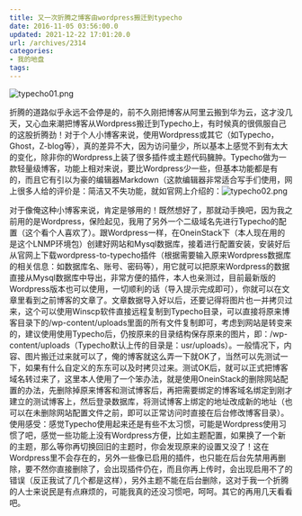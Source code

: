 ```yaml
---
title: 又一次折腾之博客由wordpress搬迁到typecho
date: 2016-11-05 03:56:00.0
updated: 2021-12-22 17:01:20.0
url: /archives/2314
categories: 
- 我的地盘
tags: 
---
```


<p><img src="https://cdn.uu126.cn/usr/uploads/2016/11/3711010183.png" alt="typecho01.png" title="typecho01.png"></p><p>折腾的道路似乎永远不会停是的，前不久刚把博客从阿里云搬到华为云，这才没几天，又心血来潮把博客从Wordpress搬迁到Typecho上，有时候真的很佩服自己的这股折腾劲！对于个人小博客来说，使用Wordpress或其它（如Typecho，Ghost，Z-blog等），真的差异不大，因为访问量少，所以基本上感觉不到有太大的变化，除非你的Wordpress上装了很多插件或主题代码臃肿。Typecho做为一款轻量级博客，功能上相对来说，要比Wordpress少一些，但基本功能都是有的，而且它有引以为豪的编辑器Markdown（这款编辑器非常适合写手们使用，网上很多人给的评价是：简洁又不失功能，就如官网上介绍的：<img src="https://cdn.uu126.cn/usr/uploads/2016/11/2903862446.png" alt="typecho02.png" title="typecho02.png"></p><p>对于像俺这种小博客来说，肯定是够用的！既然想好了，那就动手换吧，因为我之前用的是Wordpress，保险起见，我用了另外一个二级域名先进行Typecho的配置（这个看个人喜欢了）。跟Wordpress一样，在OneinStack下（本人现在用的是这个LNMP环境包）创建好网站和Mysql数据库，接着进行配置安装，安装好后从官网上下载wordpress-to-typecho插件（根据需要输入原来Wordpress数据库的相关信息：如数据库名、账号、密码等），用它就可以把原来Wordpress的数据直接从Mysql数据库中导出，非常方便的插件，本人也亲测过，目前最新版的Wordpress版本也可以使用，一切顺利的话（导入提示完成即可），你就可以在文章里看到之前博客的文章了。文章数据导入好以后，还要记得将图片也一并拷贝过来，这个可以使用Winscp软件直接远程复制到Typecho目录，可以直接将原来博客目录下的/wp-content/uploads里面的所有文件复制即可，考虑到网站是转变来的，建议使用使用Typecho后，仍按原来的目录结构保存原来的图片，即：/wp-content/uploads（Typecho默认上传的目录是：usr/uploads）。一般情况下，内容、图片搬迁过来就可以了，俺的博客就这么弄一下就OK了，当然可以先测试一下，如果有什么自定义的东东可以及时拷贝过来。测试OK后，就可以正式把博客域名转过来了，这里本人使用了一个笨办法，就是使用OneinStack的删除网站配置的办法，先删除掉原来博客和测试博客后，再把需要绑定的博客域名绑定到刚才建立的测试博客上，然后登录数据库，将测试博客上绑定的地址改成新的地址（也可以在未删除网站配置文件之前，即可以正常访问时直接在后台修改博客目录）。<br />使用感受：感觉Typecho使用起来还是有些不太习惯，可能是Wordpress使用习惯了吧，感觉一些功能上没有Wordpress方便，比如主题配置，如果换了一个新的主题，那么等你再切换回旧的主题时，你会发现原来的设置又没了！这在Wordpress里不会存在的，另外一些像已启用的插件，也只能在后台先禁用再删除，要不然你直接删除了，会出现插件仍在，而且你再上传时，会出现启用不了的错误（反正我试了几个都是这样），另外主题不能在后台删除，这对于我一个折腾的人士来说民是有点麻烦的，可能我真的还没习惯吧，呵呵。其它的再用几天看看吧。</p>